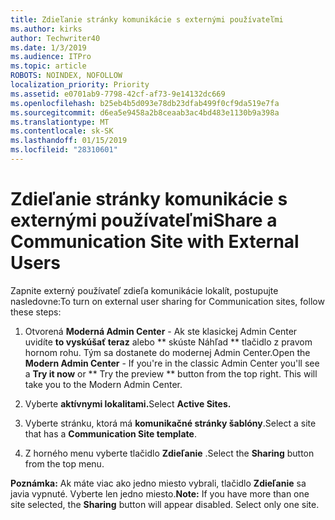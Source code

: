 ```yaml
---
title: Zdieľanie stránky komunikácie s externými používateľmi
ms.author: kirks
author: Techwriter40
ms.date: 1/3/2019
ms.audience: ITPro
ms.topic: article
ROBOTS: NOINDEX, NOFOLLOW
localization_priority: Priority
ms.assetid: e0701ab9-7798-42cf-af73-9e14132dc669
ms.openlocfilehash: b25eb4b5d093e78db23dfab499f0cf9da519e7fa
ms.sourcegitcommit: d6ea5e9458a2b8ceaab3ac4bd483e1130b9a398a
ms.translationtype: MT
ms.contentlocale: sk-SK
ms.lasthandoff: 01/15/2019
ms.locfileid: "28310601"
---
```

# <a name="share-a-communication-site-with-external-users"></a><span data-ttu-id="b99d9-102">Zdieľanie stránky komunikácie s externými používateľmi</span><span class="sxs-lookup"><span data-stu-id="b99d9-102">Share a Communication Site with External Users</span></span>

<span data-ttu-id="b99d9-103">Zapnite externý používateľ zdieľa komunikácie lokalít, postupujte nasledovne:</span><span class="sxs-lookup"><span data-stu-id="b99d9-103">To turn on external user sharing for Communication sites, follow these steps:</span></span> 
  
1. <span data-ttu-id="b99d9-p101">Otvorená **Moderná Admin Center** - Ak ste klasickej Admin Center uvidíte **to vyskúšať teraz** alebo \*\* skúste Náhľad \*\* tlačidlo z pravom hornom rohu. Tým sa dostanete do modernej Admin Center.</span><span class="sxs-lookup"><span data-stu-id="b99d9-p101">Open the **Modern Admin Center** - If you're in the classic Admin Center you'll see a **Try it now** or \*\* Try the preview \*\* button from the top right. This will take you to the Modern Admin Center.</span></span> 
  
2. <span data-ttu-id="b99d9-106">Vyberte **aktívnymi lokalitami.**</span><span class="sxs-lookup"><span data-stu-id="b99d9-106">Select **Active Sites.**</span></span>
  
3. <span data-ttu-id="b99d9-107">Vyberte stránku, ktorá má **komunikačné stránky šablóny**.</span><span class="sxs-lookup"><span data-stu-id="b99d9-107">Select a site that has a **Communication Site template**.</span></span> 
  
4. <span data-ttu-id="b99d9-108">Z horného menu vyberte tlačidlo **Zdieľanie** .</span><span class="sxs-lookup"><span data-stu-id="b99d9-108">Select the **Sharing** button from the top menu.</span></span> 
  
 <span data-ttu-id="b99d9-p102">**Poznámka:** Ak máte viac ako jedno miesto vybrali, tlačidlo **Zdieľanie** sa javia vypnuté. Vyberte len jedno miesto.</span><span class="sxs-lookup"><span data-stu-id="b99d9-p102">**Note:** If you have more than one site selected, the **Sharing** button will appear disabled. Select only one site.</span></span> 
  

